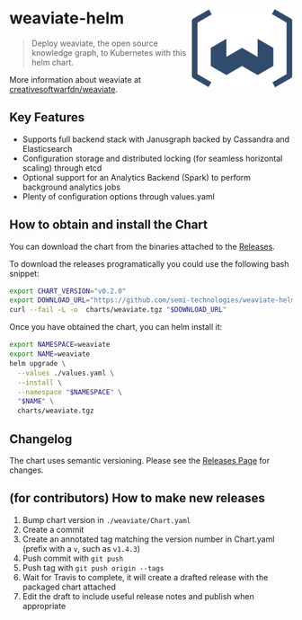 # weaviate-helm <img alt='Weaviate logo' src='https://raw.githubusercontent.com/creativesoftwarefdn/weaviate/19de0956c69b66c5552447e84d016f4fe29d12c9/docs/assets/weaviate-logo.png' width='180' align='right' />

> Deploy weaviate, the open source knowledge graph, to Kubernetes with this
> helm chart.

More information about weaviate at [creativesoftwarfdn/weaviate](https://github.com/creativesoftwarefdn/weaviate).

## Key Features
- Supports full backend stack with Janusgraph backed by Cassandra and
  Elasticsearch
- Configuration storage and distributed locking (for seamless horizontal
  scaling) through etcd
- Optional support for an Analytics Backend (Spark) to perform background
  analytics jobs
- Plenty of configuration options through values.yaml

## How to obtain and install the Chart
You can download the chart from the binaries attached to the [Releases](https://github.com/semi-technologies/weaviate-helm/releases).

To download the releases programatically you could use the following bash snippet:
```bash
export CHART_VERSION="v0.2.0"
export DOWNLOAD_URL="https://github.com/semi-technologies/weaviate-helm/releases/download/$CHART_VERSION/weaviate.tgz"
curl --fail -L -o  charts/weaviate.tgz "$DOWNLOAD_URL"
```

Once you have obtained the chart, you can helm install it:
```bash
export NAMESPACE=weaviate
export NAME=weaviate
helm upgrade \
  --values ./values.yaml \
  --install \
  --namespace "$NAMESPACE" \
  "$NAME" \
  charts/weaviate.tgz
```

## Changelog

The chart uses semantic versioning. Please see the [Releases Page](https://github.com/semi-technologies/weaviate-helm/releases) for changes.

## (for contributors) How to make new releases

1. Bump chart version in `./weaviate/Chart.yaml`
1. Create a commit
1. Create an annotated tag matching the version number in Chart.yaml (prefix
   with a `v`, such as `v1.4.3`)
1. Push commit with `git push`
1. Push tag with `git push origin --tags`
1. Wait for Travis to complete, it will create a drafted release with the
   packaged chart attached
1. Edit the draft to include useful release notes and publish when appropriate

